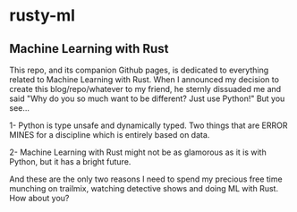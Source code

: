 # rusty-ml
## Machine Learning with Rust

This repo, and its companion Github pages, is dedicated to everything related to Machine Learning with Rust. When I announced my decision to create this blog/repo/whatever to my friend, he sternly dissuaded me and said "Why do you so much want to be different? Just use Python!" But you see...

1- Python is type unsafe and dynamically typed. Two things that are ERROR MINES for a discipline which is entirely based on data.

2- Machine Learning with Rust might not be as glamorous as it is with Python, but it has a bright future.

And these are the only two reasons I need to spend my precious free time munching on trailmix, watching detective shows and doing ML with Rust. How about you?
